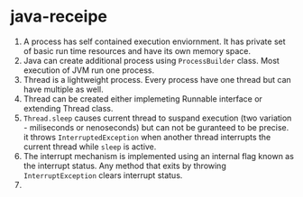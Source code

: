 # java-receipe

1. A process has self contained execution enviornment. It has private set of basic run time resources and have its own memory space. 
2. Java can create additional process using `ProcessBuilder` class. Most execution of JVM run one process.
3. Thread is a lightweight process. Every process have one thread but can have multiple as well.
4. Thread can be created either implemeting Runnable interface or extending Thread class.
5. `Thread.sleep` causes current thread to suspand execution (two variation - miliseconds or nenoseconds) but can not be guranteed to be precise.  it throws `InterruptedException` when another thread interrupts the current thread while `sleep` is active.
6. The interrupt mechanism is implemented using an internal flag known as the interrupt status. Any method that exits by throwing `InterruptException` clears interrupt status. 
7. 